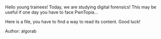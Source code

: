 Hello young trainees! Today, we are studying digital forensics! This may be useful if one day you have to face PwnTopia...

Here is a file, you have to find a way to read its content. Good luck!

Author: algorab
